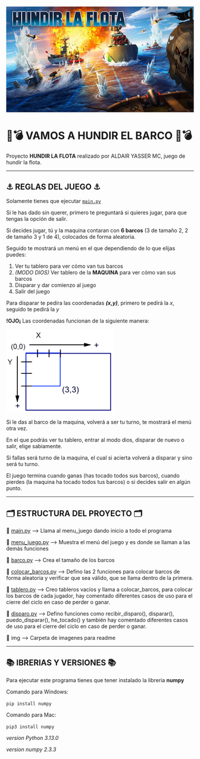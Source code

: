 ![imagen](./img/hundir-la-flota-juego-de-mesa.jpg)

# 🚢💣 VAMOS A HUNDIR EL BARCO 🚢💣

Proyecto **HUNDIR LA FLOTA** realizado por ALDAIR YASSER MC, juego de hundir la flota.

---

## ⚓️ REGLAS DEL JUEGO ⚓️

Solamente tienes que ejecutar [```main.py```](AYMC/main.py)

Si le has dado sin querer, primero te preguntará si quieres jugar, para que tengas la opción de salir.

Si decides jugar, tú y la maquina contaran con **6 barcos** (3 de tamaño 2, 2 de tamaño 3 y 1 de 4), colocados de forma aleatoria.

Seguido te mostrará un menú en el que dependiendo de lo que elijas puedes:

1. Ver tu tablero para ver cómo van tus barcos
2. *(MODO DIOS)* Ver tablero de la **MAQUINA** para ver cómo van sus barcos 
3. Disparar y dar comienzo al juego
4. Salir del juego 

Para disparar te pedira las coordenadas ***(x,y)***, primero te pedirá la *x*, seguido te pedirá la *y*

**!OJO¡**
Las coordenadas funcionan de la siguiente manera:

![imagen](./img/Coordendas.png)

Si le das al barco de la maquina, volverá a ser tu turno, te mostrará el menú otra vez.

En el que podrás ver tu tablero, entrar al modo dios, disparar de nuevo o salir, elige sabiamente.

Si fallas será turno de la maquina, el cual si acierta volverá a disparar y sino será tu turno.

El juego termina cuando ganas (has tocado todos sus barcos), cuando pierdes (la maquina ha tocado todos tus barcos) o si decides salir en algún punto.

---

## 🗂️ ESTRUCTURA DEL PROYECTO 🗂️

📄 [main.py](AYMC/main.py) --> Llama al menu_juego dando inicio a todo el programa

📄 [menu_juego.py](AYMC/menu_juego.py) --> Muestra el menú del juego y es donde se llaman a las demás funciones

📄 [barco.py](AYMC/barco.py) --> Crea el tamaño de los barcos

📄 [colocar_barcos.py](AYMC/colocar_barcos.py) --> Defino las 2 funciones para colocar barcos de forma aleatoria y verificar que sea válido, que se llama dentro de la primera.

📄 [tablero.py](AYMC/tablero.py) --> Creo tableros vacíos y llama a colocar_barcos, para colocar los barcos de cada jugador, hay comentado diferentes casos de uso para el cierre del ciclo en caso de perder o ganar.

📄 [disparo.py](AYMC/disparo.py) --> Defino funciones como recibir_disparo(), disparar(), puedo_disparar(), he_tocado() y también hay comentado diferentes casos de uso para el cierre del ciclo en caso de perder o ganar.

📁 img --> Carpeta de imagenes para readme

---

## 📚 IBRERIAS Y VERSIONES 📚

Para ejecutar este programa tienes que tener instalado la libreria **numpy**

Comando para Windows:

``` pip install numpy ```

Comando para Mac:

``` pip3 install numpy ```

*version Python 3.13.0*

*version numpy 2.3.3*

